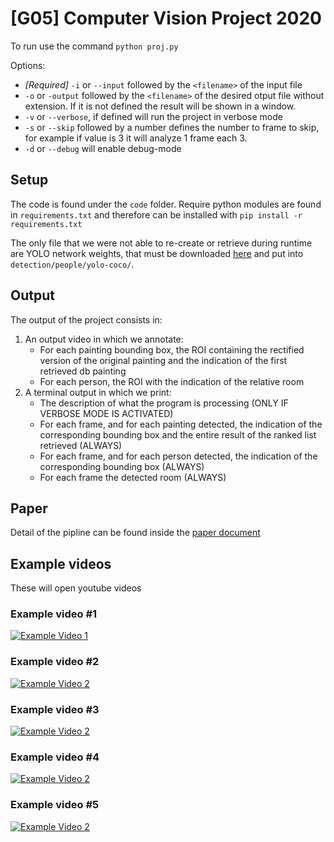 # [G05] Computer Vision Project 2020 
To run use the command `python proj.py`

Options:
 - _[Required]_ `-i` or `--input` followed by the `<filename>` of the input file
 - `-o` or `-output` followed by the `<filename>` of the desired otput file without extension. 
 If it is not defined the result will be shown in a window.
 - `-v` or `--verbose`, if defined will run the project in verbose mode
 - `-s` or `--skip` followed by a number defines the number to frame to skip, for example if value is 3 it will analyze 1 frame each 3.
 - `-d` or `--debug` will enable debug-mode

## Setup
The code is found under the `code` folder.
Require python modules are found in `requirements.txt` and therefore can be installed with `pip install -r requirements.txt` 

The only file that we were not able to re-create or retrieve during runtime are YOLO network weights,
that must be downloaded [here](https://drive.google.com/file/d/1kQ29lFhHEGQrKqlUU0BNB1cIyoTHkwI6/view?usp=sharing) and put into `detection/people/yolo-coco/`.

## Output
The output of the project consists in:
1. An output video in which we annotate:
    - For each painting bounding box, the ROI containing the rectified version of the original painting and the indication of the first retrieved db painting
    - For each person, the ROI with the indication of the relative room
2. A terminal output in which we print:
    - The description of what the program is processing (ONLY IF VERBOSE MODE IS ACTIVATED)
    - For each frame, and for each painting detected, the indication of the corresponding bounding box and the entire result of the ranked list retrieved (ALWAYS) 
    - For each frame, and for each person detected, the indication of the corresponding bounding box (ALWAYS)
    - For each frame the detected room (ALWAYS)
 
## Paper
Detail of the pipline can be found inside the [paper document](./Gambelli_Gavioli_Glorio_g05_project_paper.pdf)

## Example videos
These will open youtube videos
### Example video #1
[![Example Video 1](https://img.youtube.com/vi/76wbWCvVGRY/0.jpg)](https://www.youtube.com/watch?v=76wbWCvVGRY)

### Example video #2
[![Example Video 2](https://img.youtube.com/vi/aPo2egg-6tc/0.jpg)](https://www.youtube.com/watch?v=aPo2egg-6tc)

### Example video #3
[![Example Video 2](https://img.youtube.com/vi/W2iwnYzL37U/0.jpg)](https://www.youtube.com/watch?v=W2iwnYzL37U)

### Example video #4
[![Example Video 2](https://img.youtube.com/vi/VaQ0EZ9viMM/0.jpg)](https://www.youtube.com/watch?v=VaQ0EZ9viMM)

### Example video #5
[![Example Video 2](https://img.youtube.com/vi/BMh_mPzDwG4/0.jpg)](https://www.youtube.com/watch?v=BMh_mPzDwG4)

